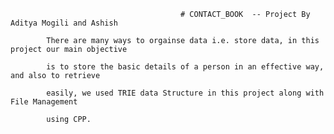                                           # CONTACT_BOOK  -- Project By Aditya Mogili and Ashish 
                                          
            There are many ways to orgainse data i.e. store data, in this project our main objective 
         
            is to store the basic details of a person in an effective way, and also to retrieve 
                                  
            easily, we used TRIE data Structure in this project along with File Management
            
            using CPP.
                                          
                                
